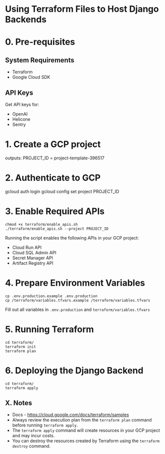 # Using Terraform Files to Host Django Backends

# 0. Pre-requisites

## System Requirements

-  Terraform
-  Google Cloud SDK

## API Keys

Get API keys for:

- OpenAI
- Helicone
- Sentry

# 1. Create a GCP project

outputs: PROJECT_ID = project-template-396517

# 2. Authenticate to GCP

gcloud auth login
gcloud config set project PROJECT_ID

# 3. Enable Required APIs

```
chmod +x terraform/enable_apis.sh
./terraform/enable_apis.sh --project PROJECT_ID
```

Running the script enables the following APIs in your GCP project:

-   Cloud Run API
-   Cloud SQL Admin API
-   Secret Manager API
-   Artifact Registry API


# 4. Prepare Environment Variables

```
cp .env.production.example .env.production
cp /terraform/variables.tfvars.example /terraform/variables.tfvars
```

Fill out all variables in `.env.production` and `terraform/variables.tfvars`

# 5. Running Terraform

```
cd terraform/
terraform init
terraform plan
```

# 6. Deploying the Django Backend

```
cd terraform/
terraform apply
```


## X. Notes
-   Docs - https://cloud.google.com/docs/terraform/samples
-   Always review the execution plan from the `terraform plan` command before running `terraform apply`.
-   The `terraform apply` command will create resources in your GCP project and may incur costs.
-   You can destroy the resources created by Terraform using the `terraform destroy` command.
